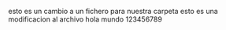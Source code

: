 esto es un cambio a un fichero para nuestra carpeta 
esto es una modificacion al archivo hola mundo 123456789
